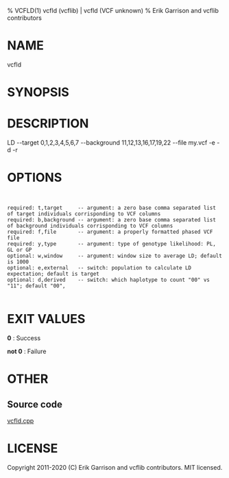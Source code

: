 % VCFLD(1) vcfld (vcflib) | vcfld (VCF unknown)
% Erik Garrison and vcflib contributors

# NAME

vcfld

# SYNOPSIS



# DESCRIPTION

LD --target 0,1,2,3,4,5,6,7 --background 11,12,13,16,17,19,22 --file my.vcf -e -d -r 

# OPTIONS

```


required: t,target     -- argument: a zero base comma separated list of target individuals corrisponding to VCF columns        
required: b,background -- argument: a zero base comma separated list of background individuals corrisponding to VCF columns    
required: f,file       -- argument: a properly formatted phased VCF file                                                       
required: y,type       -- argument: type of genotype likelihood: PL, GL or GP                                                  
optional: w,window     -- argument: window size to average LD; default is 1000                                                 
optional: e,external   -- switch: population to calculate LD expectation; default is target                                    
optional: d,derived    -- switch: which haplotype to count "00" vs "11"; default "00",                                   


```

# EXIT VALUES

**0**
: Success

**not 0**
: Failure

# OTHER

## Source code

[vcfld.cpp](https://github.com/vcflib/vcflib/blob/master/src/vcfld.cpp)

# LICENSE

Copyright 2011-2020 (C) Erik Garrison and vcflib contributors. MIT licensed.

<!--
  Created with ./scripts/bin2md.rb scripts/bin2md-template.erb
-->
